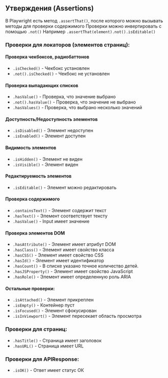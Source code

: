 ## Утверждения (Assertions)
В Playwright есть метод `.assertThat()`, после которого можно вызывать методы для проверки содержимого
Проверки можно инвертировать с помощью `.not()`
Например `.assertThat(element).not().isEditable()`

### Проверки для локаторов (элементов страниц):
#### Проверка чекбоксов, радиобаттонов
- `.isChecked()` - Чекбокс установлен
- `.not().isChecked()` - Чекбокс не установлен
#### Проверка выпадающих списков
- `.hasValue()` - Проверка, что значение выбрано
- `.not().hasValue()` - Проверка, что значение не выбрано
- `.hasValues()` - Проверка, что выбрано несколько значений
#### Доступность/Недоступность элементов
- `.isDisabled()` - Элемент недоступен
- `.isEnabled()` - Элемент доступен
#### Видимость элементов
- `.isHidden()` - Элемент не виден
- `.isVisible()` - Элемент виден
#### Редактируемость элементов
- `.isEditable()` - Элемент можно редактировать
#### Проверка содержимого
- `.containsText()` - Элемент содержит текст
- `.hasText()` - Элемент соответствует тексту
- `.hasValue()` - Input имеет значение
#### Проверка элементов DOM
- `.hasAttribute()` - Элемент имеет атрибут DOM
- `.hasClass()` - Элемент имеет свойство класса
- `.hasCSS()` - Элемент имеет свойство CSS
- `.hasId()` - Элемент имеет идентификатор
- `.hasCount()` - В списке указано точное количество детей.
- `.hasJSProperty()` - Элемент имеет свойство JavaScript
- `.hasRole()` - Элемент имеет определенную роль ARIA
#### Остальные проверки:
- `.isAttached()` - Элемент прикреплен
- `.isEmpty()` - Контейнер пуст
- `.isFocused()` - Элемент сфокусирован
- `.isInViewport()` - Элемент пересекает область просмотра
### Проверки для страниц:
- `.hasTitle()` - Страница имеет заголовок
- `.hasURL()` - Страница имеет URL
### Проверки для APIResponse:
- `.isOK()` - Ответ имеет статус ОК